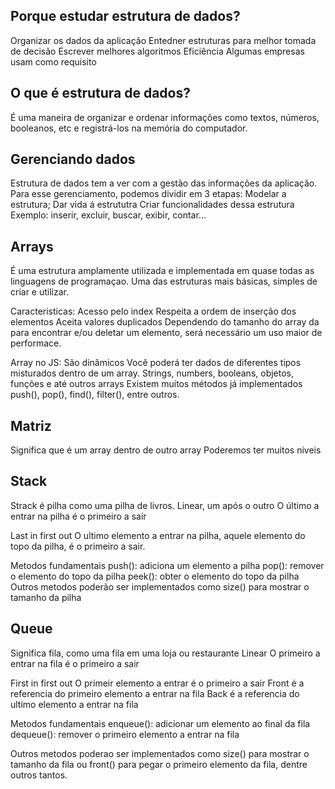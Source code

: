 ## Porque estudar estrutura de dados?
Organizar os dados da aplicação
Entedner estruturas para melhor tomada de decisão
Escrever melhores algoritmos
Eficiência
Algumas empresas usam como requisito


## O que é estrutura de dados?
É uma maneira de organizar e ordenar informações como textos, números, booleanos, etc e registrá-los na memória do computador.


## Gerenciando dados
Estrutura de dados tem a ver com a gestão das informações da aplicação.
Para esse gerenciamento, podemos dividir em 3 etapas:
    Modelar a estrutura;
    Dar vida á estrututra
    Criar funcionalidades dessa estrutura
        Exemplo: inserir, excluir, buscar, exibir, contar...


## Arrays
É uma estrutura amplamente utilizada e implementada em quase todas as linguagens de programaçao.
Uma das estruturas mais básicas, simples de criar e utilizar.

Caracteristicas:
    Acesso pelo index
    Respeita a ordem de inserção dos elementos
    Aceita valores duplicados
    Dependendo do tamanho do array da para encontrar e/ou deletar um elemento, será necessário um uso maior de performace.

Array no JS:
    São dinâmicos
    Você poderá ter dados de diferentes tipos misturados dentro de um array. Strings, numbers, booleans, objetos, funções e até outros arrays
    Existem muitos métodos já implementados
        push(), pop(), find(), filter(), entre outros.


## Matriz
Significa que é um array dentro de outro array
Poderemos ter muitos niveis


## Stack
Strack é pilha como uma pilha de livros.
    Linear, um após o outro
    O último a entrar na pilha é o primeiro a sair

Last in first out
    O ultimo elemento a entrar na pilha, aquele elemento do topo da pilha, é o primeiro a sair.

Metodos fundamentais
    push(): adiciona um elemento a pilha
    pop(): remover o elemento do topo da pilha
    peek(): obter o elemento do topo da pilha
Outros metodos poderão ser implementados como size() para mostrar o tamanho da pilha


## Queue
Significa fila, como uma fila em uma loja ou restaurante
    Linear
    O primeiro a entrar na fila é o primeiro a sair

First in first out
    O primeir elemento a entrar é o primeiro a sair
Front é a referencia do primeiro elemento a entrar na fila
Back é a referencia do ultimo elemento a entrar na fila

Metodos fundamentais
    enqueue(): adicionar um elemento ao final da fila
    dequeue(): remover o primeiro elemento a entrar na fila

Outros metodos poderao ser implementados como size() para mostrar o tamanho da fila ou front() para pegar o primeiro elemento da fila, dentre outros tantos.